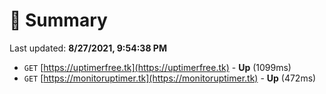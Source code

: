 # 📖 Summary
Last updated: **8/27/2021, 9:54:38 PM**

- `GET` [https://uptimerfree.tk](https://uptimerfree.tk) - **Up** (1099ms)
- `GET` [https://monitoruptimer.tk](https://monitoruptimer.tk) - **Up** (472ms)
